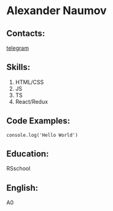 # Alexander Naumov 
## Contacts:
[telegram](https://t.me/Axe11er)
## Skills: 
1. HTML/CSS
2. JS
3. TS
4. React/Redux

## Code Examples:
`console.log('Hello World')`

## Education:
RSschool

## English:
A0
